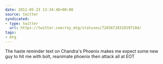 ```yaml
---
date: 2011-05-23 13:34:48+00:00
source: twitter
syndicated:
- type: twitter
  url: https://twitter.com/roy_mtg/statuses/72656728319197184/
tags:
- mtg
---
```


The haste reminder text on Chandra's Phoenix makes me expect some new guy to hit me with bolt, reanimate phoenix then attack all at EOT